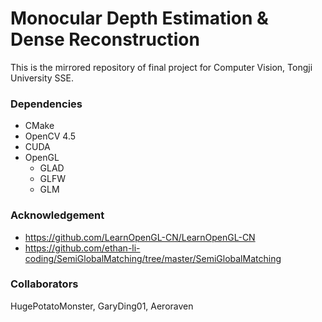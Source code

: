 # Monocular Depth Estimation & Dense Reconstruction
This is the mirrored repository of final project for Computer Vision, Tongji University SSE.


### Dependencies

- CMake
- OpenCV 4.5
- CUDA
- OpenGL
  - GLAD
  - GLFW
  - GLM

### Acknowledgement

- https://github.com/LearnOpenGL-CN/LearnOpenGL-CN
- https://github.com/ethan-li-coding/SemiGlobalMatching/tree/master/SemiGlobalMatching

### Collaborators
HugePotatoMonster, GaryDing01, Aeroraven
